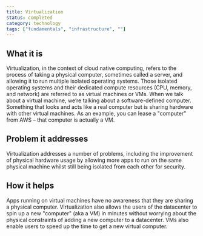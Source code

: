 ```yaml
---
title: Virtualization
status: completed
category: technology
tags: ["fundamentals", "infrastructure", ""]
---
```


## What it is

Virtualization, in the context of cloud native computing, 
refers to the process of taking a physical computer, sometimes called a server, 
and allowing it to run multiple isolated operating systems. 
Those isolated operating systems and their dedicated compute resources (CPU, memory, and network) are 
referred to as virtual machines or VMs. 
When we talk about a virtual machine, we’re talking about a software-defined computer. 
Something that looks and acts like a real computer but is sharing hardware with other virtual machines. 
As an example, you can lease a "computer" from AWS – that computer is actually a VM.

## Problem it addresses

Virtualization addresses a number of problems, including the improvement of physical hardware usage 
by allowing more apps to run on the same physical machine 
whilst still being isolated from each other for security.

## How it helps

Apps running on virtual machines have no awareness that they are sharing a physical computer. 
Virtualization also allows the users of the datacenter to spin up a new "computer" (aka a VM) in minutes 
without worrying about the physical constraints of adding a new computer to a datacenter. 
VMs also enable users to speed up the time to get a new virtual computer.
